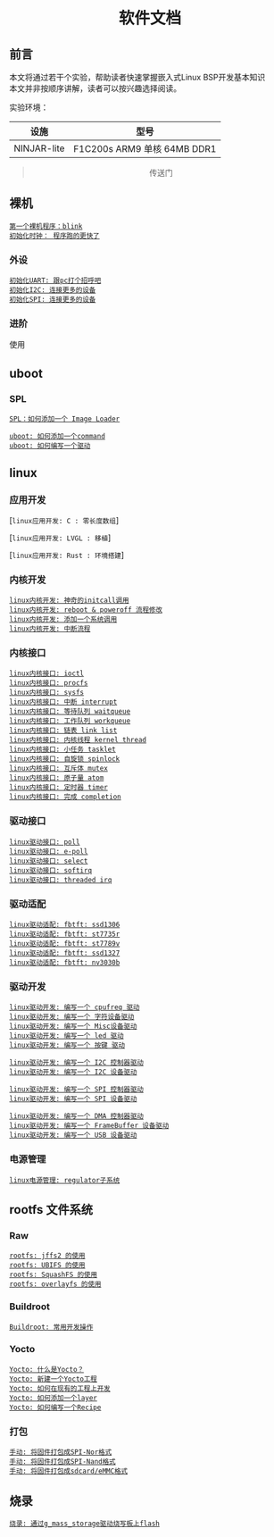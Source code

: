 # <h1 align="center">软件文档</h1>

## 前言

本文将通过若干个实验，帮助读者快速掌握嵌入式Linux BSP开发基本知识</br>
本文并非按顺序讲解，读者可以按兴趣选择阅读。

实验环境：

| 设施 | 型号 |
| ---  | --- |
| NINJAR-lite | F1C200s ARM9 单核 64MB DDR1

> <p align="center">传送门</p>

## <h2>裸机</h2>
[`第一个裸机程序：blink`](noos/first_blink.md) </br>
[`初始化时钟： 程序跑的更快了`](noos/first_blink.md) </br>

### 外设
[`初始化UART: 跟pc打个招呼吧`](../default.md) </br>
[`初始化I2C: 连接更多的设备`](../default.md) </br>
[`初始化SPI: 连接更多的设备`](../default.md) </br>

### 进阶
使用

## <h2>uboot</h2>
### SPL
[`SPL：如何添加一个 Image Loader`](uboot/spl_image_loader.md) </br>

[`uboot: 如何添加一个command`](../default.md) </br>
[`uboot: 如何编写一个驱动`](../default.md) </br>

## <h2>linux</h2>

### <h3>应用开发</h3>

[`linux应用开发: C : 零长度数组`]

[`linux应用开发: LVGL : 移植`]

[`linux应用开发: Rust : 环境搭建`]

### <h3>内核开发</h3>
[`linux内核开发: 神奇的initcall调用`](linux/amazing_initcall.md) </br>
[`linux内核开发: reboot & poweroff 流程修改`](../default.md) </br>
[`linux内核开发: 添加一个系统调用`](../default.md) </br>
[`linux内核开发: 中断流程`](../default.md) </br>

### <h3>内核接口</h3>
[`linux内核接口: ioctl`](../default.md) </br>
[`linux内核接口: procfs`](../default.md) </br>
[`linux内核接口: sysfs`](../default.md) </br>
[`linux内核接口: 中断 interrupt`](../default.md) </br>
[`linux内核接口: 等待队列 waitqueue`](../default.md) </br>
[`linux内核接口: 工作队列 workqueue`](../default.md) </br>
[`linux内核接口: 链表 link list`](../default.md) </br>
[`linux内核接口: 内核线程 kernel thread`](../default.md) </br>
[`linux内核接口: 小任务 tasklet`](../default.md) </br>
[`linux内核接口: 自旋锁 spinlock`](../default.md) </br>
[`linux内核接口: 互斥体 mutex`](../default.md) </br>
[`linux内核接口: 原子量 atom`](../default.md) </br>
[`linux内核接口: 定时器 timer`](../default.md) </br>
[`linux内核接口: 完成 completion`](../default.md) </br>

### <h3>驱动接口</h3>
[`linux驱动接口: poll`](../default.md) </br>
[`linux驱动接口: e-poll`](../default.md) </br>
[`linux驱动接口: select`](../default.md) </br>
[`linux驱动接口: softirq`](../default.md) </br>
[`linux驱动接口: threaded irq`](../default.md) </br>

### <h3>驱动适配</h3>
[`linux驱动适配: fbtft: ssd1306`](../default.md) </br>
[`linux驱动适配: fbtft: st7735r`](../default.md) </br>
[`linux驱动适配: fbtft: st7789v`](../default.md) </br>
[`linux驱动适配: fbtft: ssd1327`](../default.md) </br>
[`linux驱动适配: fbtft: nv3030b`](../default.md) </br>

### <h3>驱动开发</h3>
[`linux驱动开发: 编写一个 cpufreq 驱动`](../default.md) </br>
[`linux驱动开发: 编写一个 字符设备驱动`](../default.md) </br>
[`linux驱动开发: 编写一个 Misc设备驱动`](../default.md) </br>
[`linux驱动开发: 编写一个 led 驱动`](../default.md) </br>
[`linux驱动开发: 编写一个 按键 驱动`](../default.md) </br>

[`linux驱动开发: 编写一个 I2C 控制器驱动`](../default.md) </br>
[`linux驱动开发: 编写一个 I2C 设备驱动`](../default.md) </br>

[`linux驱动开发: 编写一个 SPI 控制器驱动`](../default.md) </br>
[`linux驱动开发: 编写一个 SPI 设备驱动`](../default.md) </br>

[`linux驱动开发: 编写一个 DMA 控制器驱动`](../default.md) </br>
[`linux驱动开发: 编写一个 FrameBuffer 设备驱动`](../default.md) </br>
[`linux驱动开发: 编写一个 USB 设备驱动`](../default.md) </br>

### <h3>电源管理</h3>
[`linux电源管理: regulator子系统`](../default.md) </br>

## <h2>rootfs 文件系统</h2>
### <h3>Raw</h3>
[`rootfs: jffs2 的使用`](rootfs/ubifs_usage.md) </br>
[`rootfs: UBIFS 的使用`](rootfs/ubifs_usage.md) </br>
[`rootfs: SquashFS 的使用`](rootfs/ubifs_usage.md) </br>
[`rootfs: overlayfs 的使用`](rootfs/ubifs_usage.md) </br>

### <h3>Buildroot</h3>
[`Buildroot: 常用开发操作`](../default.md) </br>

### <h3>Yocto</h3>
[`Yocto: 什么是Yocto？`](../default.md) </br>
[`Yocto: 新建一个Yocto工程`](../default.md) </br>
[`Yocto: 如何在现有的工程上开发`](../default.md) </br>
[`Yocto: 如何添加一个layer`](../default.md) </br>
[`Yocto: 如何编写一个Recipe`](../default.md) </br>

### <h3>打包</h3>
[`手动: 将固件打包成SPI-Nor格式`](../default.md) </br>
[`手动: 将固件打包成SPI-Nand格式`](../default.md) </br>
[`手动: 将固件打包成sdcard/eMMC格式`](../default.md) </br>

## <h2>烧录</h2>

[`烧录: 通过g_mass_storage驱动烧写板上flash`](../default.md) </br>